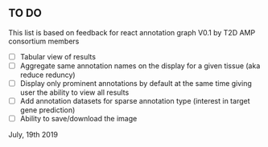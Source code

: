 ## TO DO


This list is based on feedback for react annotation graph V0.1 by T2D AMP consortium members

- [ ] Tabular view of results 
- [ ] Aggregate same annotation names on the display for a given tissue (aka reduce reduncy) 
- [ ] Display only prominent annotations by default at the same time giving user the ability to view all results
- [ ] Add annotation datasets for sparse annotation type (interest in target gene prediction) 
- [ ] Ability to save/download the image

July, 19th 2019
